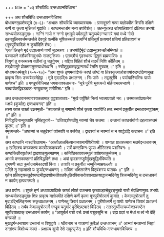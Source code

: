
+++
title = "०३ शौचविधिः दन्तधावनविधिश्च"

+++
अथ शौचविधिः दन्तधावनविधिश्च  
बोधायनगृह्यशेषसूत्रे (४-६)- “अथातः शौचविधिं व्याख्यास्यामः । ग्रामाद्दूरतो गत्वा यज्ञोपवीतं शिरसि दक्षिणे कर्णे वा कृत्वा मृत्तिकां गृह्णाति । काष्ठमन्तर्धाय मध्य उपविशेत् । अहन्युत्तरत उपेयान्निशायां दक्षिणत उभयोः सन्ध्ययोरुदङ्मुखः । नाग्निं नापो न नग्नो वृक्षमूले पर्वतमूले चतुष्पथेऽग्न्यागारे गवां मध्ये गोष्ठे दहनपुलिनवर्जमन्तर्जले देवगृहे वल्मीके मूषिकस्थले प्रत्यग्निं प्रतिसूर्यं प्रत्यगारं प्रतिगां प्रतिब्राह्मणं च (मूत्रपुरीषादिकं न कुर्यादिति शेषः) ।  
 'एकां लिङ्गे मृदं दद्यात्सव्ये पाणौ मृदस्त्रयः । उभयोर्द्विर्मृदं दद्यान्मूत्रवच्छौचमिष्यते ॥  
 पञ्चापाने दशैकस्मिन्नुभयोः सप्तमृत्तिकाः । एतच्छौचं गृहस्थस्य द्विगुणं ब्रह्मचारिणः ॥  
त्रिगुणं तु वनस्थस्य यतीनां तु चतुर्गुणम् । यद्दिवा विहितं शौचं तदर्धं निशि कीर्तितम् ॥  
तदर्धमातुरे प्रोक्तमातुरस्यार्धमध्वनि । स्त्रीशूद्रबालवृद्धानामर्धं  रेतसि मूत्रवत् ॥” इति ॥  
 बोधायनधर्मसूत्रे (१-५-१०)- “अथ शुष्कं तृणमयाज्ञिकं काष्ठं लोष्टं वा तिरस्कृत्याहोरात्रयोरुदग्दक्षिणामुखः प्रावृत्य शिरः उच्चरेदवमेहेद्वा । मूत्रे मृदाऽद्भिः प्रक्षालनम् । त्रिः पाणेः । तद्वत्पुरीषे । पर्यायास्त्रिस्त्रिः पायोः पाणेश्च” इति ॥ गण्डूषविधिमाह भगवानाश्वलायनः- “मूत्रे पुरीषे भुक्त्यन्ते मोहेनाभक्ष्यभक्षणे । चत्वार्यष्टद्विषड्यष्ट-गण्डूषास्तु समीरिताः” इति ॥


अथ दन्तधावनस्यावश्यकतामाह वृद्धशातातपः- "मुखे पर्युषिते नित्यं भवत्यप्रयतो नरः । तस्मात्सर्वप्रयत्नेन भक्षये (कुर्यात्) द्दन्तधावनम्" इति ॥  
तस्य काल उक्तो दक्षस्मृतौ- "उषःकाले तु सम्प्राप्ते शौचं कृत्वा यथाविधि ततः स्नानं प्रकुर्वीत दन्तधावनपूर्वकम् ॥” इति ॥    
निषिद्धदिनान्युक्तानि नृसिंहपुराणे-- "प्रतिपद्दर्शषष्ठीषु नवम्यां चैव सत्तमाः । दन्तानां काष्ठसंयोगो दहत्यासप्तमं कुलम् ॥” इति ॥  
स्मृत्यन्तरे- "अष्टम्यां च चतुर्दश्यां पर्वस्वपि च वर्जयेत् । द्वादश्यां च नवम्यां च न श्राद्धेऽह्नि कदाचन ॥” इति ॥  
अथ काष्ठानि नारदशिक्षायाम्- “आम्रपैलालबिल्वानामपामार्गशिरीषयोः । वाग्यतः प्रातरुत्थाय भक्षयेद्दन्तधावनम् ॥  खदिरश्च करञ्जश्च करवीरकदम्बकौ । सर्वे कण्टकिनः पुण्याः क्षीरिणश्च यशस्विनः ॥  
कण्टकिक्षीरवृक्षोत्थं द्वादशाङ्गुलमव्रणम् । कनिष्ठिकाग्रवत्स्थूलं पर्वाग्रगतकूर्चकम् ॥  
अभावे दन्तकाष्ठानां प्रतिषिद्धदिने तथा । अपां द्वादशगण्डूषैर्मुखशुद्धिर्भविष्यति ॥  
 तृणपर्णैः सदा कुर्यादमामेकादशीं विना । तत्रापि च प्रकुर्वीत जम्बुनिम्बाम्रपल्लवैः ॥  
 उदिते तु सहस्रांशौ यः कुर्याद्दन्तधावनम् । सविता भक्षितस्तेन पितृवंशस्य घातकः ॥" इति ॥  
एतेन प्रतिपद्वयचतुर्दश्यष्टमीद्वादशीव्यतीपातवैधृतिरविवासरोपवासव्रतश्राद्धजन्मदिनेषु त्रिजन्मदिनेषु च दन्तधावनं न कार्यम् इत्यवगम्यते ॥


अथ प्रयोगः ॥ शुष्कं तृणं अथवाऽयाज्ञिकं काष्ठं लोष्टं वाऽन्तरा कृत्वाऽहश्चेदुदङ्मुखो रात्रौ चेद्दक्षिणामुखः उभयोः सन्ध्ययोरुदङ्मुखः शिरः प्रावृत्य यज्ञोपवीतं दक्षिणे कर्णे कृत्वा मूत्रपुरीषोत्सर्गं कुर्यात् । केवलमूत्रोत्सर्गे तु मृदाऽद्भिर्लिङ्गस्य सकृत्प्रक्षालनम् । पाणेस्तु त्रिवारं प्रक्षालनम् । पुरीषोत्सर्गे तु पायोः पाणेश्च त्रिवारं प्रक्षालनं विहितम् ।
तथैव केवलमूत्रोत्सर्गे गण्डूषं चतुर्वारं पुरीषेऽष्टवारं विहितम् । ततस्तूष्णीमाचम्योक्तकाष्ठेन सूर्योदयात्प्राक् दन्तधावनं कार्यम् ॥   “आयुर्बलं यशो वर्चः प्रजां पशुवसूनि च । ब्रह्म प्रज्ञां च मेधां च त्वं नो देहि वनस्पते ॥  
मुखदुर्गन्धनाशाय दन्तानां च विशुद्धये । ष्ठीवनाय च गात्राणां कुर्वेऽहं दन्तधावनम् ॥"   आभ्यां मन्त्राभ्यां जिह्वां दन्तांश्च विशोध्य काष्ठं - प्रक्षाल्य शुचौ देशे समुत्सृजेत् ॥ इति शौचविधिः दन्तधावनविधिश्च ॥
